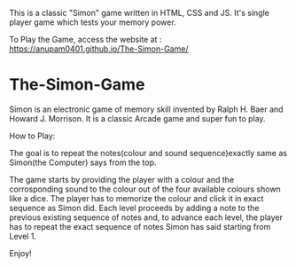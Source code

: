 This is a classic "Simon" game written in HTML, CSS and JS.
It's single player game which tests your memory power.

To Play the Game, access the website at : https://anupam0401.github.io/The-Simon-Game/

# The-Simon-Game
Simon is an electronic game of memory skill invented by Ralph H. Baer and Howard J. Morrison.
It is a classic Arcade game and super fun to play.


How to Play: 

The goal is to repeat the notes(colour and sound sequence)exactly same as Simon(the Computer) says from the top.

The game starts by providing the player with a colour and the corrosponding sound to the colour out of the four available colours shown like a dice.
The player has to memorize the colour and click it in exact sequence as Simon did.
Each level proceeds by adding a note to the previous existing sequence of notes and,
to advance each level, the player has to repeat the exact sequence of notes Simon has said starting from Level 1.

Enjoy!
